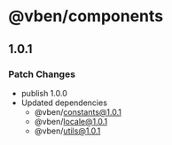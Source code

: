 # @vben/components

## 1.0.1

### Patch Changes

- publish 1.0.0
- Updated dependencies
  - @vben/constants@1.0.1
  - @vben/locale@1.0.1
  - @vben/utils@1.0.1
